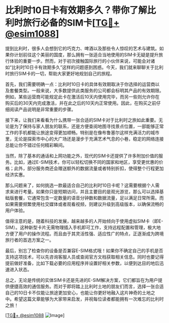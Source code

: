 # 比利时10日卡有效期多久？带你了解比利时旅行必备的SIM卡[[TG💪+ @esim1088](https://t.me/s/esim1088)]

提到比利时，很多人会想到它的巧克力、啤酒以及那些令人惊叹的艺术与建筑。如果你计划前往这个美丽的国度，那么拥有一张适合当地使用的SIM卡无疑是提升旅行体验的重要一步。然而，对于初次接触国际旅行的小伙伴来说，可能会对诸如“比利时10日卡有效期多久”这样的问题感到困惑。今天，我们就来聊聊关于比利时旅行SIM卡的一切，帮助大家更好地规划自己的旅程。

首先，我们需要明确一点：比利时10日卡的具体有效期取决于你选择的运营商以及套餐类型。一般来说，大多数提供此类服务的公司都会标明其产品的有效期限。例如，某些运营商可能规定此卡在激活后10天内使用完毕，而另一些则允许你在购买后的30天内完成激活，并在此之后的10天内正常使用。因此，在购买之前仔细阅读产品说明是非常重要的步骤。

接下来，让我们来看看为什么携带一张合适的SIM卡对于比利时之旅如此重要。无论是为了保持与家人朋友的联系，还是方便查阅地图寻找景点位置，一部能够正常工作的手机都能让旅途变得更加顺畅。特别是在像布鲁塞尔这样充满活力的城市里，无论是探索市中心的大广场还是漫步于充满艺术气息的小巷，稳定的网络连接总能让你不错过任何精彩瞬间。

当然，除了基本的通话和上网功能之外，现代的SIM卡还提供了许多附加价值的服务。比如，通过E-SIM技术，你可以轻松切换不同的国家和地区，享受更优惠的价格；此外，部分服务商还会赠送额外的数据流量或者特别折扣，使得整个行程更加经济实惠。

那么问题来了，如何挑选一款最适合自己的比利时10日卡呢？这需要根据个人需求来进行考量。如果你只是短期访问，并且主要目的是观光游览，那么可以选择基础版套餐，它通常包含一定数量的语音分钟数和数据流量，足以满足日常所需。而如果需要频繁使用社交媒体或者观看视频，则建议升级到高级版本，以确保流畅的用户体验。

值得注意的是，随着科技的发展，越来越多的人开始倾向于使用虚拟SIM卡（即E-SIM）。这种新型卡片无需物理插入手机即可工作，支持远程配置和管理，极大地方便了用户的操作流程。而且由于其灵活性强、适应性广的特点，正逐渐成为跨境旅行者的首选方案之一。

最后，别忘了检查你的设备是否兼容E-SIM格式哦！如果你不确定自己的手机是否支持这项技术，可以先咨询客服人员或查阅官方文档获取相关信息。同时也要记得提前做好准备，比如下载必要的应用程序并设置好相关参数，以便到达目的地后迅速进入状态。

总之，无论是传统的实体SIM卡还是先进的E-SIM解决方案，它们都旨在为用户提供便捷高效的通信服务。而对于即将踏上比利时土地的朋友们而言，选择一张合适自己的10日卡不仅能让旅途更加安心，也能让你更好地融入这片神奇的土地之中。希望这篇文章能够为大家带来启发，并祝每位读者都能拥有一次难忘的比利时之旅！

[[TG💪+ @esim1088](https://t.me/s/esim1088) ![Image](https://i.postimg.cc/4NQfJmqS/Snipaste-2025-05-13-00-14-12.png)]